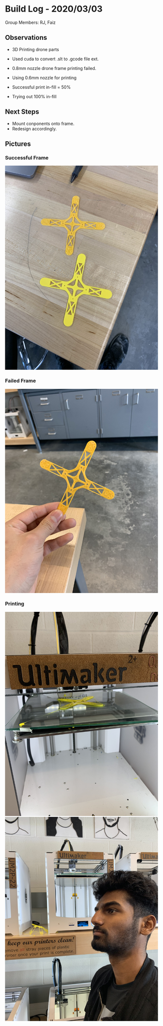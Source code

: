 # Build Log - 2020/03/03
    
Group Members: RJ, Faiz
    
## Observations
    
* 3D Printing drone parts
* Used cuda to convert .slt to .gcode file ext.
* 0.8mm nozzle drone frame printing failed.
* Using 0.6mm nozzle for printing

* Successful print in-fill = 50%
* Trying out 100% in-fill

## Next Steps
    
* Mount conponents onto frame.
* Redesign accordingly.

## Pictures

### Successful Frame

![LS2I1](https://raw.githubusercontent.com/uOttawaDrone/drone-2020/master/docs/img/LS3I4.jpg "LS2I4")

### Failed Frame

![LS2I1](https://raw.githubusercontent.com/uOttawaDrone/drone-2020/master/docs/img/LS2I1.jpg "LS2I1")

### Printing

![LS2I2](https://raw.githubusercontent.com/uOttawaDrone/drone-2020/master/docs/img/LS2I2.jpg "LS2I2")
![LS2I3](https://raw.githubusercontent.com/uOttawaDrone/drone-2020/master/docs/img/LS2I3.jpg "LS2I3")
